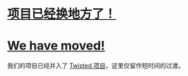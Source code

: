 # [项目已经换地方了！](https://contrib.exoweb.net/wiki/TwistedDocZh) #
# [We have moved!](https://contrib.exoweb.net/wiki/TwistedDocZh) #

我们的项目已经并入了 [Twisted 项目](https://launchpad.net/twisted)，这里仅留作短时间的过渡。